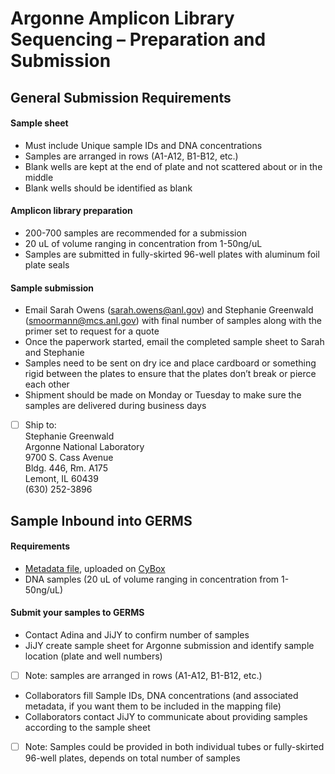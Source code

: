 # Argonne Amplicon Library Sequencing – Preparation and Submission

## General Submission Requirements

#### Sample sheet
*	Must include Unique sample IDs and DNA concentrations
*	Samples are arranged in rows (A1-A12, B1-B12, etc.)
*	Blank wells are kept at the end of plate and not scattered about or in the middle
*	Blank wells should be identified as blank

#### Amplicon library preparation
*	200-700 samples are recommended for a submission
*	20 uL of volume ranging in concentration from 1-50ng/uL 
*	Samples are submitted in fully-skirted 96-well plates with aluminum foil plate seals

#### Sample submission
*	Email Sarah Owens (sarah.owens@anl.gov) and Stephanie Greenwald (smoormann@mcs.anl.gov) with final number of samples along with the primer set to request for a quote
*	Once the paperwork started, email the completed sample sheet to Sarah and Stephanie
*	Samples need to be sent on dry ice and place cardboard or something rigid between the plates to ensure that the plates don’t break or pierce each other
*	Shipment should be made on Monday or Tuesday to make sure the samples are delivered during business days
- [ ]	Ship to:<br/>
Stephanie Greenwald<br/>
Argonne National Laboratory<br/>
9700 S. Cass Avenue<br/>
Bldg. 446, Rm. A175<br/>
Lemont, IL 60439<br/>
(630) 252-3896

## Sample Inbound into GERMS

#### Requirements
*	[Metadata file](https://github.com/germs-lab/SOPs/blob/master/data_management_SOPs/GERMS_Lab_Data_Management_101.md), uploaded on [CyBox](https://iastate.app.box.com/folder/71875390050)
*	DNA samples (20 uL of volume ranging in concentration from 1-50ng/uL)

#### Submit your samples to GERMS
*	Contact Adina and JiJY to confirm number of samples
*	JiJY create sample sheet for Argonne submission and identify sample location (plate and well numbers)
- [ ] Note: samples are arranged in rows (A1-A12, B1-B12, etc.)
*	Collaborators fill Sample IDs, DNA concentrations (and associated metadata, if you want them to be included in the mapping file)
*	Collaborators contact JiJY to communicate about providing samples according to the sample sheet
- [ ] Note: Samples could be provided in both individual tubes or fully-skirted 96-well plates, depends on total number of samples 
